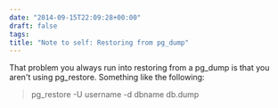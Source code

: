 ```yaml
---
date: "2014-09-15T22:09:28+00:00"
draft: false
tags: 
title: "Note to self: Restoring from pg_dump"
---
```

That problem you always run into restoring from a pg_dump is that you aren't using pg_restore. Something like the following:

> pg_restore -U username -d dbname db.dump